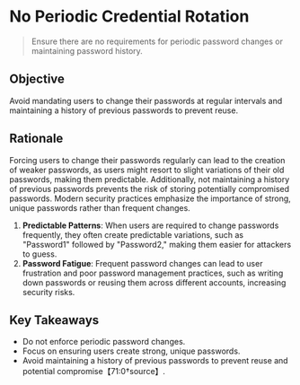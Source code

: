 # No Periodic Credential Rotation

> Ensure there are no requirements for periodic password changes or maintaining password history.

## Objective
Avoid mandating users to change their passwords at regular intervals and maintaining a history of previous passwords to prevent reuse.

## Rationale
Forcing users to change their passwords regularly can lead to the creation of weaker passwords, as users might resort to slight variations of their old passwords, making them predictable. Additionally, not maintaining a history of previous passwords prevents the risk of storing potentially compromised passwords. Modern security practices emphasize the importance of strong, unique passwords rather than frequent changes.

1. **Predictable Patterns**: When users are required to change passwords frequently, they often create predictable variations, such as "Password1" followed by "Password2," making them easier for attackers to guess.
2. **Password Fatigue**: Frequent password changes can lead to user frustration and poor password management practices, such as writing down passwords or reusing them across different accounts, increasing security risks.

## Key Takeaways
- Do not enforce periodic password changes.
- Focus on ensuring users create strong, unique passwords.
- Avoid maintaining a history of previous passwords to prevent reuse and potential compromise【71:0†source】.
